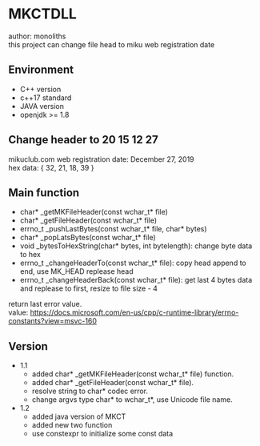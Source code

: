 # MKCTDLL
author: monoliths <br>
this project can change file head to miku web registration date

## Environment
- C++ version
 - c++17 standard
- JAVA version
 - openjdk >= 1.8

## Change header to 20 15 12 27
mikuclub.com web registration date: December 27, 2019 <br>
hex data: { 32, 21, 18, 39 }

## Main function
 - char* _getMKFileHeader(const wchar_t* file)
 - char* _getFileHeader(const wchar_t* file)
 - errno_t _pushLastBytes(const wchar_t* file, char* bytes)
 - char* _popLatsBytes(const wchar_t* file)
 - void _bytesToHexString(char* bytes, int bytelength): change byte data to hex
 - errno_t _changeHeaderTo(const wchar_t* file): copy head append to end, use MK_HEAD replease head
 - errno_t _changeHeaderBack(const wchar_t* file): get last 4 bytes data and replease to first, resize to file size - 4 

return last error value.<br>
value: https://docs.microsoft.com/en-us/cpp/c-runtime-library/errno-constants?view=msvc-160

## Version
- 1.1
  - added char* _getMKFileHeader(const wchar_t* file) function.
  - added char* _getFileHeader(const wchar_t* file).
  - resolve string to char* codec error.
  - change argvs type char* to wchar_t*, use Unicode file name.
- 1.2
  - added java version of MKCT
  - added new two function
  - use constexpr to initialize some const data
